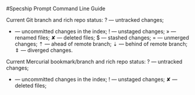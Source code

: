 #Specship Prompt Command Line Guide 

Current Git branch and rich repo status:
? — untracked changes;
+ — uncommitted changes in the index;
! — unstaged changes;
» — renamed files;
✘ — deleted files;
$ — stashed changes;
= — unmerged changes;
⇡ — ahead of remote branch;
⇣ — behind of remote branch;
⇕ — diverged changes.


Current Mercurial bookmark/branch and rich repo status:
? — untracked changes;
+ — uncommitted changes in the index;
! — unstaged changes;
✘ — deleted files;